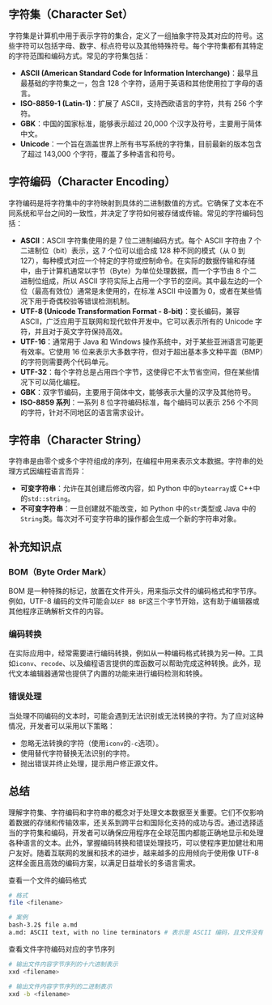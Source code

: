 ## 字符集（Character Set）

字符集是计算机中用于表示字符的集合，定义了一组抽象字符及其对应的符号。这些字符可以包括字母、数字、标点符号以及其他特殊符号。每个字符集都有其特定的字符范围和编码方式。常见的字符集包括：

- **ASCII (American Standard Code for Information Interchange)**：最早且最基础的字符集之一，包含 128 个字符，适用于英语和其他使用拉丁字母的语言。
- **ISO-8859-1 (Latin-1)**：扩展了 ASCII，支持西欧语言的字符，共有 256 个字符。
- **GBK**：中国的国家标准，能够表示超过 20,000 个汉字及符号，主要用于简体中文。
- **Unicode**：一个旨在涵盖世界上所有书写系统的字符集，目前最新的版本包含了超过 143,000 个字符，覆盖了多种语言和符号。

## 字符编码（Character Encoding）

字符编码是将字符集中的字符映射到具体的二进制数值的方式。它确保了文本在不同系统和平台之间的一致性，并决定了字符如何被存储或传输。常见的字符编码包括：

- **ASCII**：ASCII 字符集使用的是 7 位二进制编码方式。每个 ASCII 字符由 7 个二进制位（bit）表示，这 7 个位可以组合成 128 种不同的模式（从 0 到 127），每种模式对应一个特定的字符或控制命令。在实际的数据传输和存储中，由于计算机通常以字节（Byte）为单位处理数据，而一个字节由 8 个二进制位组成，所以 ASCII 字符实际上占用一个字节的空间。其中最左边的一个位（最高有效位）通常是未使用的，在标准 ASCII 中设置为 0，或者在某些情况下用于奇偶校验等错误检测机制。
- **UTF-8 (Unicode Transformation Format - 8-bit)**：变长编码，兼容 ASCII，广泛应用于互联网和现代软件开发中。它可以表示所有的 Unicode 字符，并且对于英文字符保持高效。
- **UTF-16**：通常用于 Java 和 Windows 操作系统中，对于某些亚洲语言可能更有效率。它使用 16 位来表示大多数字符，但对于超出基本多文种平面（BMP）的字符则需要两个代码单元。
- **UTF-32**：每个字符总是占用四个字节，这使得它不太节省空间，但在某些情况下可以简化编程。
- **GBK**：双字节编码，主要用于简体中文，能够表示大量的汉字及其他符号。
- **ISO-8859 系列**：一系列 8 位字符编码标准，每个编码可以表示 256 个不同的字符，针对不同地区的语言需求设计。

## 字符串（Character String）

字符串是由零个或多个字符组成的序列，在编程中用来表示文本数据。字符串的处理方式因编程语言而异：

- **可变字符串**：允许在其创建后修改内容，如 Python 中的`bytearray`或 C++中的`std::string`。
- **不可变字符串**：一旦创建就不能改变，如 Python 中的`str`类型或 Java 中的`String`类。每次对不可变字符串的操作都会生成一个新的字符串对象。

## 补充知识点

### BOM（Byte Order Mark）

BOM 是一种特殊的标记，放置在文件开头，用来指示文件的编码格式和字节序。例如，UTF-8 编码的文件可能会以`EF BB BF`这三个字节开始，这有助于编辑器或其他程序正确解析文件的内容。

### 编码转换

在实际应用中，经常需要进行编码转换，例如从一种编码格式转换为另一种。工具如`iconv`、`recode`、以及编程语言提供的库函数可以帮助完成这种转换。此外，现代文本编辑器通常也提供了内置的功能来进行编码检测和转换。

### 错误处理

当处理不同编码的文本时，可能会遇到无法识别或无法转换的字符。为了应对这种情况，开发者可以采用以下策略：

- 忽略无法转换的字符（使用`iconv`的`-c`选项）。
- 使用替代字符替换无法识别的字符。
- 抛出错误并终止处理，提示用户修正源文件。

## 总结

理解字符集、字符编码和字符串的概念对于处理文本数据至关重要。它们不仅影响着数据的存储和传输效率，还关系到跨平台和国际化支持的成功与否。通过选择适当的字符集和编码，开发者可以确保应用程序在全球范围内都能正确地显示和处理各种语言的文本。此外，掌握编码转换和错误处理技巧，可以使程序更加健壮和用户友好。随着互联网的发展和技术的进步，越来越多的应用倾向于使用像 UTF-8 这样全面且高效的编码方案，以满足日益增长的多语言需求。

查看一个文件的编码格式

```bash
# 格式
file <filename>

# 案例
bash-3.2$ file a.md
a.md: ASCII text, with no line terminators # 表示是 ASCII 编码，且文件没有行终止符
```

查看文件字符编码对应的字节序列

```bash
# 输出文件内容字节序列的十六进制表示
xxd <filename>

# 输出文件内容字节序列的二进制表示
xxd -b <filename>
```
